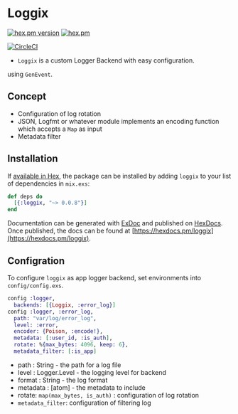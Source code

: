 # Loggix

[![hex.pm version](https://img.shields.io/hexpm/v/loggix.svg)](https://hex.pm/packages/loggix)
[![hex.pm](https://img.shields.io/hexpm/l/loggix.svg)](https://github.com/kdxu/loggix/blob/master/LICENSE)

[![CircleCI](https://circleci.com/gh/kdxu/loggix/tree/master.svg?style=svg)](https://circleci.com/gh/kdxu/loggix/tree/master)

* `Loggix` is a custom Logger Backend with easy configuration.

using `GenEvent`.

## Concept

* Configuration of log rotation
* JSON, Logfmt or whatever module implements an encoding function which accepts a `Map` as
  input
* Metadata filter

## Installation

If [available in Hex](https://hex.pm/docs/publish), the package can be installed
by adding `loggix` to your list of dependencies in `mix.exs`:

```elixir
def deps do
  [{:loggix, "~> 0.0.8"}]
end
```

Documentation can be generated with [ExDoc](https://github.com/elixir-lang/ex_doc)
and published on [HexDocs](https://hexdocs.pm). Once published, the docs can
be found at [https://hexdocs.pm/loggix](https://hexdocs.pm/loggix).

## Configration

To configure `loggix` as app logger backend, set environments into `config/config.exs`.

```elixir
config :logger,
  backends: [{Loggix, :error_log}]
config :logger, :error_log,
  path: "var/log/error_log",
  level: :error,
  encoder: {Poison, :encode!},
  metadata: [:user_id, :is_auth],
  rotate: %{max_bytes: 4096, keep: 6},
  metadata_filter: [:is_app]
```

* path : String - the path for a log file
* level : Logger.Level - the logging level for backend
* format : String - the log format
* metadata : [atom] - the metadata to include
* rotate: `map(max_bytes, is_auth)` : configuration of log rotation
* `metadata_filter`: configuration of filtering log
